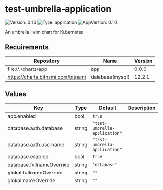 # test-umbrella-application

![Version: 0.1.0](https://img.shields.io/badge/Version-0.1.0-informational?style=flat-square) ![Type: application](https://img.shields.io/badge/Type-application-informational?style=flat-square) ![AppVersion: 0.1.0](https://img.shields.io/badge/AppVersion-0.1.0-informational?style=flat-square)

An umbrella Helm chart for Kubernetes

## Requirements

| Repository | Name | Version |
|------------|------|---------|
| file://./charts/app | app | 0.0.0 |
| https://charts.bitnami.com/bitnami | database(mysql) | 12.2.1 |

## Values

| Key | Type | Default | Description |
|-----|------|---------|-------------|
| app.enabled | bool | `true` |  |
| database.auth.database | string | `"test-umbrella-application"` |  |
| database.auth.username | string | `"test-umbrella-application"` |  |
| database.enabled | bool | `true` |  |
| database.fullnameOverride | string | `"database"` |  |
| global.fullnameOverride | string | `""` |  |
| global.nameOverride | string | `""` |  |
